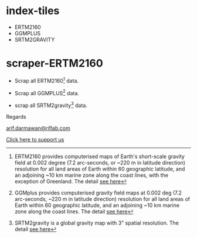 # index-tiles
- ERTM2160
- GGMPLUS
- SRTM2GRAVITY

# scraper-ERTM2160

- Scrap all ERTM2160[^1] data.

[^1]: ERTM2160 provides computerised maps of Earth's short-scale gravity field at 0.002 degree (7.2 arc-seconds, or ~220 m in latitude direction) resolution for all land areas of Earth within 60 geographic latitude, and an adjoining ~10 km marine zone along the coast lines, with the exception of Greenland. The detail [see here](https://ddfe.curtin.edu.au/gravitymodels/ERTM2160/ERTM2160_readme.dat)

- Scrap all GGMPLUS[^2] data.

[^2]: GGMplus provides computerised gravity field maps at 0.002 deg (7.2 arc-seconds, ~220 m in latitude direction) resolution for all land areas of Earth within 60 
geographic latitude, and an adjoining ~10 km marine zone along the coast lines. The detail [see here](https://ddfe.curtin.edu.au/gravitymodels/GGMplus/GGMplus_readme.dat)

- scrap all SRTM2gravity[^3] data.

[^3]: SRTM2gravity is a global gravity map with 3" spatial resolution. The detail [see here](https://ddfe.curtin.edu.au/models/SRTM2gravity2018/SRTM2gravity_Readme.dat)

Regards

arif.darmawan@riflab.com

[Click here to support us](https://www.paypal.com/paypalme/arifdarma1)

